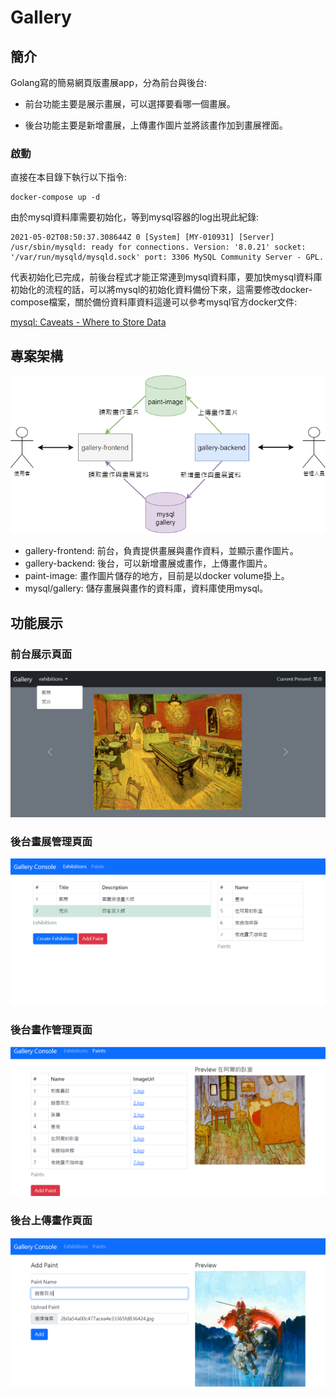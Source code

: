 # Gallery

## 簡介

Golang寫的簡易網頁版畫展app，分為前台與後台:

* 前台功能主要是展示畫展，可以選擇要看哪一個畫展。

* 後台功能主要是新增畫展，上傳畫作圖片並將該畫作加到畫展裡面。

### 啟動

直接在本目錄下執行以下指令:
```
docker-compose up -d
```

由於mysql資料庫需要初始化，等到mysql容器的log出現此紀錄:
```
2021-05-02T08:50:37.308644Z 0 [System] [MY-010931] [Server] /usr/sbin/mysqld: ready for connections. Version: '8.0.21' socket: '/var/run/mysqld/mysqld.sock' port: 3306 MySQL Community Server - GPL.
```

代表初始化已完成，前後台程式才能正常連到mysql資料庫，要加快mysql資料庫初始化的流程的話，可以將mysql的初始化資料備份下來，這需要修改docker-compose檔案，關於備份資料庫資料這邊可以參考mysql官方docker文件:

[mysql: Caveats - Where to Store Data](https://hub.docker.com/_/mysql)

## 專案架構
![系統架構](doc/gallery-system.png)

* gallery-frontend: 前台，負責提供畫展與畫作資料，並顯示畫作圖片。
* gallery-backend: 後台，可以新增畫展或畫作，上傳畫作圖片。
* paint-image: 畫作圖片儲存的地方，目前是以docker volume掛上。
* mysql/gallery: 儲存畫展與畫作的資料庫，資料庫使用mysql。

## 功能展示

### 前台展示頁面
![前端展示頁面](doc/frontend-present.png)

### 後台畫展管理頁面
![後端畫展管理頁面](doc/backend-manage-exhibition.png)

### 後台畫作管理頁面
![後端畫作管理頁面](doc/backend-manage-paint.png)

### 後台上傳畫作頁面
![後端上傳畫作頁面](doc/backend-add-paint.png)
